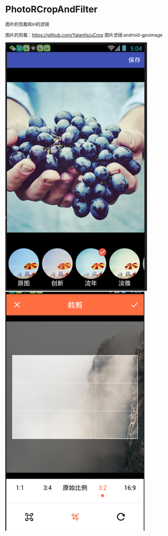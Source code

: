 # PhotoRCropAndFilter
图片的剪裁和in的滤镜

图片的剪裁：https://github.com/Yalantis/uCrop
图片滤镜:android-gpuimage

![enter image description here](https://github.com/wangshanhai/PhotoRCropAndFilter/blob/master/img/filter.png)
![enter image description here](https://github.com/wangshanhai/PhotoRCropAndFilter/blob/master/img/rcrop.png)
